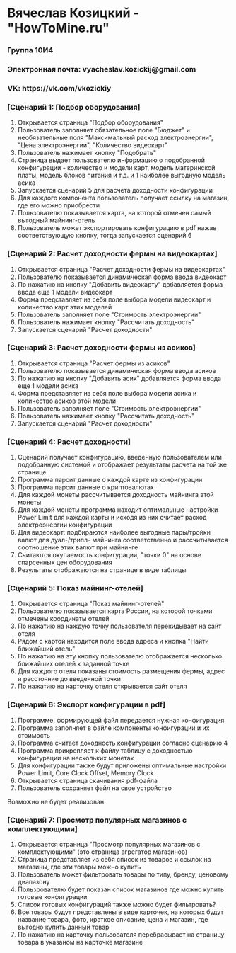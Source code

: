 <h1>Вячеслав Козицкий - "HowToMine.ru"</h1>
<h3>Группа 10И4</h3>
<h3>Электронная почта: vyacheslav.kozickij@gmail.com</h3>
<h3>VK: https://vk.com/vkozickiy</h3>

<h3> [Сценарий 1: Подбор оборудования] </h3>
<ol>
  <li>Открывается страница "Подбор оборудования" </li>
  <li>Пользователь заполняет обязательное поле "Бюджет" и необязательные поля "Максимальный расход электроэнергии", "Цена электроэнергии", "Количество видеокарт"</li>
  <li>Пользователь нажимает кнопку "Подобрать"</li>
  <li>Страница выдает пользователю информацию о подобранной конфигурации - количество и модели карт, модель материнской платы, модель блоков питания и т.д. и 1 наиболее выгодную модель асика</li>
  <li>Запускается сценарий 5 для расчета доходности конфигурации </li>
  <li>Для каждого компонента пользователь получает ссылку на магазин, где его можно приобрести </li>
  <li>Пользователю показывается карта, на которой отмечен самый выгодный майнинг-отель </li>
  <li>Пользователь может экспортировать конфигурацию в pdf нажав соответствующую кнопку, тогда запускается сценарий 6 </li>
</ol>

<h3> [Сценарий 2: Расчет доходности фермы на видеокартах] </h3>
<ol>
  <li>Открывается страница "Расчет доходности фермы на видеокартах" </li>
  <li>Пользователю показывается динамическая форма ввода видеокарт </li>
  <li>По нажатию на кнопку "Добавить видеокарту" добавляется форма ввода еще 1 модели видеокарт </li>
  <li>Форма представляет из себя поле выбора модели видеокарт и количество карт этих моделей </li>
  <li>Пользователь заполняет поле "Стоимость электроэнергии" </li>
  <li>Пользователь нажимает кнопку "Рассчитать доходность" </li>
  <li>Запускается сценарий "Расчет доходности"</li>
</ol>

<h3> [Сценарий 3: Расчет доходности фермы из асиков] </h3>
<ol>
  <li>Открывается страница "Расчет фермы из асиков" </li>
  <li>Пользователю показывается динамическая форма ввода асиков </li>
  <li>По нажатию на кнопку "Добавить асик" добавляется форма ввода еще 1 модели асика </li>
  <li>Форма представляет из себя поле выбора модели асика и количество асиков этой модели </li>
  <li>Пользователь заполняет поле "Стоимость электроэнергии" </li>
  <li>Пользователь нажимает кнопку "Рассчитать доходность" </li>
  <li>Запускается сценарий "Расчет доходности"</li>
</ol>

<h3> [Сценарий 4: Расчет доходности] </h3>
<ol>
  <li>Сценарий получает конфигурацию, введенную пользователем или подобранную системой и отображает результаты расчета на той же странице </li>
  <li>Программа парсит данные о каждой карте из конфигурации </li>
  <li>Программа парсит данные о криптовалютах </li>
  <li>Для каждой монеты рассчитывается доходность майнинга этой монеты </li>
  <li>Для каждой монеты программа находит оптимальные настройки Power Limit для каждой карты и исходя из них считает расход электроэнергии конфигурации </li>
  <li>Для видеокарт: подбираются наиболее выгодные пары/тройки валют для дуал-/трипл- майнинга соответственно и рассчитывается соотношение этих валют при майнинге </li>
  <li>Считаются окупаемость конфигурации, "точки 0" на основе спарсенных цен оборудования </li>
  <li>Результаты отображаются на странице в виде таблицы </li>
</ol>

<h3> [Сценарий 5: Показ майнинг-отелей] </h3>
<ol>
  <li>Открывается страница "Показ майнинг-отелей" </li>
  <li>Пользователю показывается карта России, на которой точками отмечены координаты отелей </li>
  <li>По нажатию на каждую точку пользователя перекидывает на сайт отеля</li>
  <li>Рядом с картой находится поле ввода адреса и кнопка "Найти ближайший отель" </li>
  <li>По нажатию на эту кнопку пользователю отображается несколько ближайших отелей к заданной точке</li>
  <li>Для каждого отеля показаны стоимость размещения фермы, адрес и расстояние до введенной точки </li>
  <li>По нажатию на карточку отеля открывается сайт отеля </li>
</ol>

<h3> [Сценарий 6: Экспорт конфигурации в pdf] </h3>
<ol>
  <li>Программе, формирующей файл передается нужная конфигурация </li>
  <li>Программа заполняет в файле компоненты конфигурации и их стоимость </li>
  <li>Программа считает доходность конфигурации согласно сценарию 4 </li>
  <li>Программа прикрепляет к файлу таблицу с доходностью конфигурации на нескольких монетах </li>
  <li>Для конфигурации также будут приложены оптимальные настройки Power Limit, Core Clock Offset, Memory Clock </li>
  <li>Открывается страница скачивания pdf-файла</li>
  <li>Пользователь сохраняет файл на свое устройство</li>
</ol>

Возможно не будет реализован:
<h3> [Сценарий 7: Просмотр популярных магазинов с комплектующими] </h3>
<ol>
  <li>Открывается страница "Просмотр популярных магазинов с комплектующими" (это страница агрегатор магазинов) </li>
  <li>Страница представляет из себя список из товаров и ссылок на магазины, где эти товары можно купить </li>
  <li>Пользователь может фильтровать товары по типу, бренду, ценовому диапазону </li>
  <li>Пользрователю будет показан список магазинов где можно купить готовые конфигурации </li>
  <li>Список готовых конфигураций также можно будет фильтровать? </li>
  <li>Все товары будут представлены в виде карточек, на которых будут название товара, фото, краткое описание, цена и магазин, где выгодно купить данный товар</li>
  <li>По нажатию на карточку пользователя перебрасывает на страницу товара в указаном на карточке магазине</li>
</ol>
